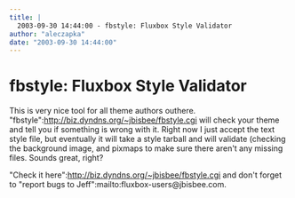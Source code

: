 ```yaml
---
title: |
  2003-09-30 14:44:00 - fbstyle: Fluxbox Style Validator
author: "aleczapka"
date: "2003-09-30 14:44:00"
---
```


# fbstyle: Fluxbox Style Validator

This is very nice tool for all theme authors outhere.
"fbstyle":http://biz.dyndns.org/~jbisbee/fbstyle.cgi will check
your theme and tell you if something is wrong with it.  Right now I just
accept the text style file, but eventually it will take
a style tarball and will validate (checking the background image, and
pixmaps to make sure there aren't any missing files. Sounds great, right?

"Check it here":http://biz.dyndns.org/~jbisbee/fbstyle.cgi and don't forget to 
"report bugs to Jeff":mailto:fluxbox-users&#64;jbisbee.com.



